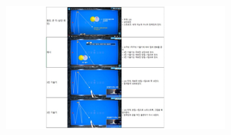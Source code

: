 
[![횡단1](/images/횡단1.JPG)](https://github.com/bhkyung/bhkyung.github.io/blob/ed301e1e0f3caeebc082700f166cc6ac8539360c/images/%ED%9A%A1%EB%8B%A81.JPG)
